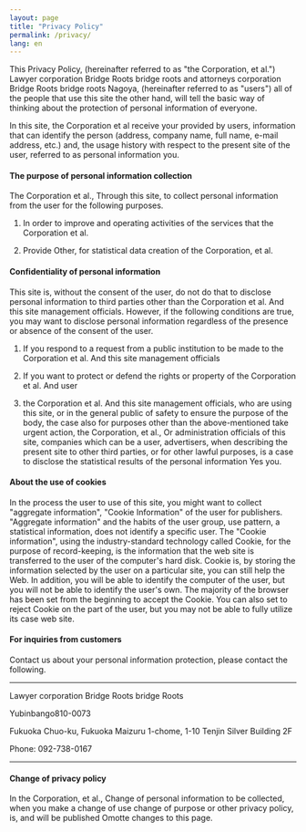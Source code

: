 ```yaml
---
layout: page
title: "Privacy Policy"
permalink: /privacy/
lang: en
---
```


This Privacy Policy, (hereinafter referred to as "the Corporation, et al.") Lawyer corporation Bridge Roots bridge roots and attorneys corporation Bridge Roots bridge roots Nagoya, (hereinafter referred to as "users") all of the people that use this site the other hand, will tell the basic way of thinking about the protection of personal information of everyone.

In this site, the Corporation et al receive your provided by users, information that can identify the person (address, company name, full name, e-mail address, etc.) and, the usage history with respect to the present site of the user, referred to as personal information you.

#### The purpose of personal information collection

The Corporation et al., Through this site, to collect personal information from the user for the following purposes.
1. In order to improve and operating activities of the services that the Corporation et al.

2. Provide Other, for statistical data creation of the Corporation, et al.


#### Confidentiality of personal information

This site is, without the consent of the user, do not do that to disclose personal information to third parties other than the Corporation et al. And this site management officials. However, if the following conditions are true, you may want to disclose personal information regardless of the presence or absence of the consent of the user.

1. If you respond to a request from a public institution to be made to the Corporation et al. And this site management officials

2. If you want to protect or defend the rights or property of the Corporation et al. And user

3. the Corporation et al. And this site management officials, who are using this site, or in the general public of safety to ensure the purpose of the body, the case also for purposes other than the above-mentioned take urgent action, the Corporation, et al., Or administration officials of this site, companies which can be a user, advertisers, when describing the present site to other third parties, or for other lawful purposes, is a case to disclose the statistical results of the personal information Yes you.


#### About the use of cookies

In the process the user to use of this site, you might want to collect "aggregate information", "Cookie Information" of the user for publishers. "Aggregate information" and the habits of the user group, use pattern, a statistical information, does not identify a specific user. The "Cookie information", using the industry-standard technology called Cookie, for the purpose of record-keeping, is the information that the web site is transferred to the user of the computer's hard disk. Cookie is, by storing the information selected by the user on a particular site, you can still help the Web. In addition, you will be able to identify the computer of the user, but you will not be able to identify the user's own. The majority of the browser has been set from the beginning to accept the Cookie. You can also set to reject Cookie on the part of the user, but you may not be able to fully utilize its case web site.

#### For inquiries from customers

Contact us about your personal information protection, please contact the following.

---
Lawyer corporation Bridge Roots bridge Roots

Yubinbango810-0073

Fukuoka Chuo-ku, Fukuoka Maizuru 1-chome, 1-10 Tenjin Silver Building 2F

Phone: 092-738-0167

---

#### Change of privacy policy

In the Corporation, et al., Change of personal information to be collected, when you make a change of use change of purpose or other privacy policy, is, and will be published Omotte changes to this page.
